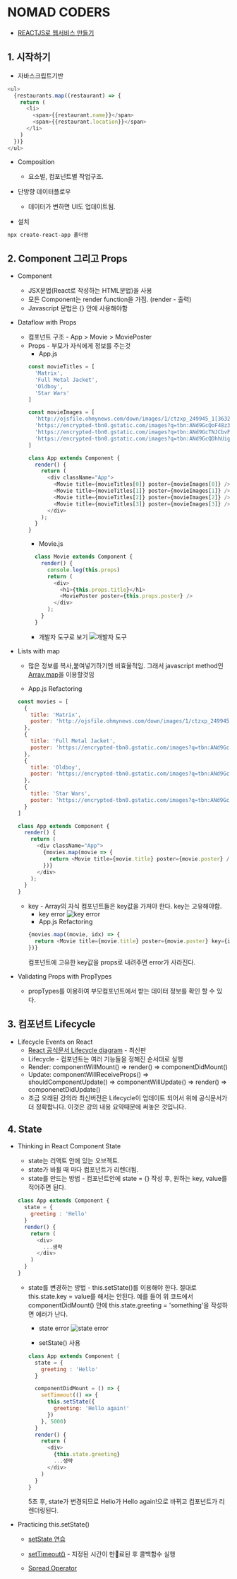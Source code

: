 # NOMAD CODERS

* [REACTJS로 웹서비스 만들기](https://academy.nomadcoders.co/p/reactjs-fundamentals)

## 1. 시작하기

* 자바스크립트기반
```javascript
<ul>
  {restaurants.map((restaurant) => {
    return (
      <li>
        <span>{{restaurant.name}}</span>
        <span>{{restaurant.location}}</span>
      </li>
    )
  })}
</ul>
```

* Composition
  * 요소벌, 컴포넌트별 작업구조.

* 단방향 데이터플로우
  * 데이터가 변하면 UI도 업데이트됨.

* 설치
```bash
npx create-react-app 폴더명
```

## 2. Component 그리고 Props

* Component
  * JSX문법(React로 작성하는 HTML문법)을 사용 
  * 모든 Component는 render function을 가짐. (render - 출력)
  * Javascript 문법은 {} 안에 사용해야함

* Dataflow with Props
  * 컴포넌트 구조 - App > Movie > MoviePoster
  * Props - 부모가 자식에게 정보를 주는것
    * App.js
    ```javascript
    const movieTitles = [
      'Matrix',
      'Full Metal Jacket',
      'Oldboy',
      'Star Wars'
    ]

    const movieImages = [
      'http://ojsfile.ohmynews.com/down/images/1/ctzxp_249945_1[363282].jpg',
      'https://encrypted-tbn0.gstatic.com/images?q=tbn:ANd9GcQoF48z3ClBQhzf4wr301zI8b_prryzc2xHatueKEC5ZDXxTFsJ',
      'https://encrypted-tbn0.gstatic.com/images?q=tbn:ANd9GcTNJCbvPYORxcd8jgGWMsosNeXIRVmI7ptMrsj3Dv81Rea1D2JU',
      'https://encrypted-tbn0.gstatic.com/images?q=tbn:ANd9GcQDhhUig0ltFxr99G4LY90vweM34VJOoNoyvBaP-0Nm6MZSdhoabA'  
    ]

    class App extends Component {
      render() {
        return (
          <div className="App">
            <Movie title={movieTitles[0]} poster={movieImages[0]} />
            <Movie title={movieTitles[1]} poster={movieImages[1]} />
            <Movie title={movieTitles[2]} poster={movieImages[2]} />
            <Movie title={movieTitles[3]} poster={movieImages[3]} />
          </div>
        );
      }
    }
    ```
    * Movie.js
    ```javascript
      class Movie extends Component {
        render() {
          console.log(this.props)
          return (
            <div>
              <h1>{this.props.title}</h1>  
              <MoviePoster poster={this.props.poster} />
            </div>
          );
        }
      }      
    ```
    * 개발자 도구로 보기
    ![개발자 도구](./assets/lecture_2-2_props.png)

* Lists with map
  * 많은 정보를 복사,붙여넣기하기엔 비효율적임. 그래서 javascript method인 [Array.map](https://developer.mozilla.org/ko/docs/Web/JavaScript/Reference/Global_Objects/Array/map)을 이용할것임 

  * App.js Refactoring
  ```javascript
  const movies = [
    {
      title: 'Matrix',
      poster: 'http://ojsfile.ohmynews.com/down/images/1/ctzxp_249945_1[363282].jpg',
    },
    {
      title: 'Full Metal Jacket',
      poster: 'https://encrypted-tbn0.gstatic.com/images?q=tbn:ANd9GcQoF48z3ClBQhzf4wr301zI8b_prryzc2xHatueKEC5ZDXxTFsJ'
    },
    {
      title: 'Oldboy',
      poster: 'https://encrypted-tbn0.gstatic.com/images?q=tbn:ANd9GcTNJCbvPYORxcd8jgGWMsosNeXIRVmI7ptMrsj3Dv81Rea1D2JU'
    },
    {
      title: 'Star Wars',
      poster: 'https://encrypted-tbn0.gstatic.com/images?q=tbn:ANd9GcQDhhUig0ltFxr99G4LY90vweM34VJOoNoyvBaP-0Nm6MZSdhoab'
    }
  ]

  class App extends Component {
    render() {
      return (
        <div className="App">
          {movies.map(movie => {
            return <Movie title={movie.title} poster={movie.poster} />
          })}
        </div>
      );
    }
  }
  ```

  * key - Array의 자식 컴포넌트들은 key값을 가져야 한다. key는 고유해야함.
    * key error
    ![key error](./assets/lecture_2-4_key_error.png)
    * App.js Refactoring
    ```javascript
    {movies.map((movie, idx) => {
      return <Movie title={movie.title} poster={movie.poster} key={idx} />
    })}
    ```
    컴포넌트에 고유한 key값을 props로 내려주면 error가 사라진다.

* Validating Props with PropTypes
  * propTypes를 이용하여 부모컴포넌트에서 받는 데이터 정보를 확인 할 수 있다.

## 3. 컴포넌트 Lifecycle
  * Lifecycle Events on React
    * [React 공식문서 Lifecycle diagram](http://projects.wojtekmaj.pl/react-lifecycle-methods-diagram/) - 최신판
    * Lifecycle - 컴포넌트는 여러 기능들을 정해진 순서대로 실행
    * Render: componentWillMount() => render() => componentDidMount()
    * Update: componentWillReceiveProps() => shouldComponentUpdate() => componentWillUpdate() => render() => componenetDidUpdate()
    * 조금 오래된 강의라 최신버전은 Lifecycle이 업데이트 되어서 위에 공식문서가 더 정확합니다. 이것은 강의 내용 요약때문에 써놓은 것입니다.

## 4. State
  * Thinking in React Component State
    * state는 리액트 안에 있는 오브젝트.
    * state가 바뀔 때 마다 컴포넌트가 리렌더됨.
    * state를 만드는 방법 - 컴포넌트안에 state = {} 작성 후, 원하는 key, value를 적어주면 된다.
    ```javascript
    class App extends Component {
      state = {
        greeting : 'Hello'
      }
      render() {
        return (
          <div>
            ...생략
          </div>
        )
      }
    }
    ```
    * state를 변경하는 방법 - this.setState()를 이용해야 한다. 절대로 this.state.key = value를 해서는 안된다. 예를 들어
    위 코드에서 componentDidMount() 안에 this.state.greeting = 'something'을 작성하면 에러가 난다.
      * state error
      ![state error](./assets/lecture_4-1_state_error.png)
      
      * setState() 사용
      ```javascript
      class App extends Component {
        state = {
          greeting : 'Hello'
        }

        componentDidMount = () => {
          setTimeout(() => {
            this.setState({
              greeting: 'Hello again!'
            })
          }, 5000)
        }
        render() {
          return (
            <div>
              {this.state.greeting}
              ...생략
            </div>
          )
        }
      }
      ```
      5초 후, state가 변경되므로 Hello가 Hello again!으로 바뀌고 컴포넌트가 리렌더링된다.
      
  * Practicing this.setState()
    * [setState 연습](https://github.com/Ian-90/TIL/commit/ec9cecbe5049dd3eb222e75d8ae401a654ad3954#diff-c5c30be4a164ee75953a2917bc3b2811)

    * [setTimeout()](https://developer.mozilla.org/ko/docs/Web/API/WindowTimers/setTimeout) - 지정된 시간이 만료된 후 콜백함수 실행

    * [Spread Operator](https://developer.mozilla.org/ko/docs/Web/JavaScript/Reference/Operators/Spread_operator)